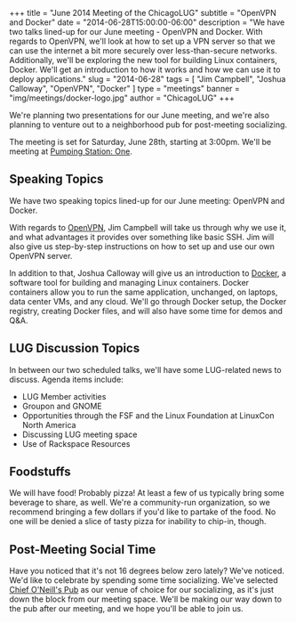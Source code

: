 +++
title = "June 2014 Meeting of the ChicagoLUG"
subtitle = "OpenVPN and Docker"
date = "2014-06-28T15:00:00-06:00"
description = "We have two talks lined-up for our June meeting - OpenVPN and Docker. With regards to OpenVPN, we'll look at how to set up a VPN server so that we can use the internet a bit more securely over less-than-secure networks. Additionally, we'll be exploring the new tool for building Linux containers, Docker. We'll get an introduction to how it works and how we can use it to deploy applications."
slug = "2014-06-28"
tags = [ "Jim Campbell", "Joshua Calloway", "OpenVPN", "Docker" ] 
type = "meetings"
banner = "img/meetings/docker-logo.jpg"
author = "ChicagoLUG"
+++
  
We're planning two presentations for our June meeting, and we're also
planning to venture out to a neighborhood pub for post-meeting
socializing.

The meeting is set for Saturday, June 28th, starting at 3:00pm. We'll be
meeting at [Pumping Station: One](http://chicagolug.org/locations/psone.html).

Speaking Topics
---------------

We have two speaking topics lined-up for our June meeting: OpenVPN and
Docker.

With regards to [OpenVPN](http://www.openvpn.net), Jim Campbell will
take us through why we use it, and what advantages it provides over
something like basic SSH. Jim will also give us step-by-step
instructions on how to set up and use our own OpenVPN server.

In addition to that, Joshua Calloway will give us an introduction to
[Docker](http://docker.com), a software tool for building and managing
Linux containers. Docker containers allow you to run the same
application, unchanged, on laptops, data center VMs, and any cloud.
We'll go through Docker setup, the Docker registry, creating Docker
files, and will also have some time for demos and Q&A.

LUG Discussion Topics
---------------------

In between our two scheduled talks, we'll have some LUG-related news to
discuss. Agenda items include:

-   LUG Member activities
-   Groupon and GNOME
-   Opportunities through the FSF and the Linux Foundation at LinuxCon
    North America
-   Discussing LUG meeting space
-   Use of Rackspace Resources

Foodstuffs
----------

We will have food! Probably pizza! At least a few of us typically bring
some beverage to share, as well. We're a community-run organization, so
we recommend bringing a few dollars if you'd like to partake of the
food. No one will be denied a slice of tasty pizza for inability to
chip-in, though.

Post-Meeting Social Time
------------------------

Have you noticed that it's not 16 degrees below zero lately? We've
noticed. We'd like to celebrate by spending some time socializing. We've
selected [Chief O'Neill's Pub](http://chiefoneillspub.com/) as our venue
of choice for our socializing, as it's just down the block from our
meeting space. We'll be making our way down to the pub after our
meeting, and we hope you'll be able to join us.
